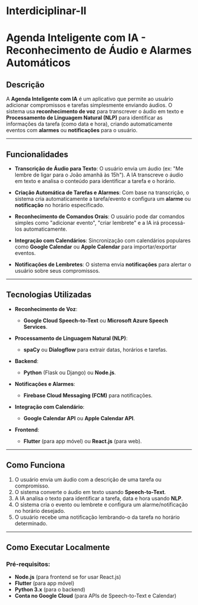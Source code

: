 # Interdiciplinar-II
# Agenda Inteligente com IA - Reconhecimento de Áudio e Alarmes Automáticos

## Descrição

A **Agenda Inteligente com IA** é um aplicativo que permite ao usuário adicionar compromissos e tarefas simplesmente enviando áudios. O sistema usa **reconhecimento de voz** para transcrever o áudio em texto e **Processamento de Linguagem Natural (NLP)** para identificar as informações da tarefa (como data e hora), criando automaticamente eventos com **alarmes** ou **notificações** para o usuário.

---

## Funcionalidades

- **Transcrição de Áudio para Texto**:
  O usuário envia um áudio (ex: "Me lembre de ligar para o João amanhã às 15h"). A IA transcreve o áudio em texto e analisa o conteúdo para identificar a tarefa e o horário.

- **Criação Automática de Tarefas e Alarmes**:
  Com base na transcrição, o sistema cria automaticamente a tarefa/evento e configura um **alarme** ou **notificação** no horário especificado.

- **Reconhecimento de Comandos Orais**:
  O usuário pode dar comandos simples como "adicionar evento", "criar lembrete" e a IA irá processá-los automaticamente.

- **Integração com Calendários**:
  Sincronização com calendários populares como **Google Calendar** ou **Apple Calendar** para importar/exportar eventos.

- **Notificações de Lembretes**:
  O sistema envia **notificações** para alertar o usuário sobre seus compromissos.

---

## Tecnologias Utilizadas

- **Reconhecimento de Voz**:
  - **Google Cloud Speech-to-Text** ou **Microsoft Azure Speech Services**.

- **Processamento de Linguagem Natural (NLP)**:
  - **spaCy** ou **Dialogflow** para extrair datas, horários e tarefas.

- **Backend**:
  - **Python** (Flask ou Django) ou **Node.js**.

- **Notificações e Alarmes**:
  - **Firebase Cloud Messaging (FCM)** para notificações.

- **Integração com Calendário**:
  - **Google Calendar API** ou **Apple Calendar API**.

- **Frontend**:
  - **Flutter** (para app móvel) ou **React.js** (para web).

---

## Como Funciona

1. O usuário envia um áudio com a descrição de uma tarefa ou compromisso.
2. O sistema converte o áudio em texto usando **Speech-to-Text**.
3. A IA analisa o texto para identificar a tarefa, data e hora usando **NLP**.
4. O sistema cria o evento ou lembrete e configura um alarme/notificação no horário desejado.
5. O usuário recebe uma notificação lembrando-o da tarefa no horário determinado.

---

## Como Executar Localmente

### Pré-requisitos:

- **Node.js** (para frontend se for usar React.js)
- **Flutter** (para app móvel)
- **Python 3.x** (para o backend)
- **Conta no Google Cloud** (para APIs de Speech-to-Text e Calendar)



